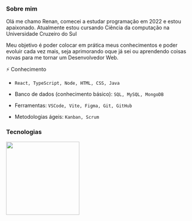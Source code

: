 ### Sobre mim 

Olá me chamo Renan, comecei a estudar programação em 2022 e estou apaixonado.
Atualmente estou cursando Ciência da computação na Universidade Cruzeiro do Sul

Meu objetivo é poder colocar em prática meus conhecimentos e poder evoluir cada vez mais, seja aprimorando oque já sei ou aprendendo coisas novas para me tornar um Desenvolvedor Web.

⚡ Conhecimento

- `React, TypeScript, Node, HTML, CSS, Java`

- Banco de dados (conhecimento básico): `SQL, MySQL, MongoDB`

- Ferramentas: `VSCode, Vite, Figma, Git, GitHub`

- Metodologias ágeis: `Kanban, Scrum`

### Tecnologias
<img src="https://github-readme-stats.vercel.app/api/top-langs/?username=renansouzasm&layout=compact&title_color=80F7D4&text_color=fff&bg_color=0d1117&border_color=fff0" height="200px"/>
